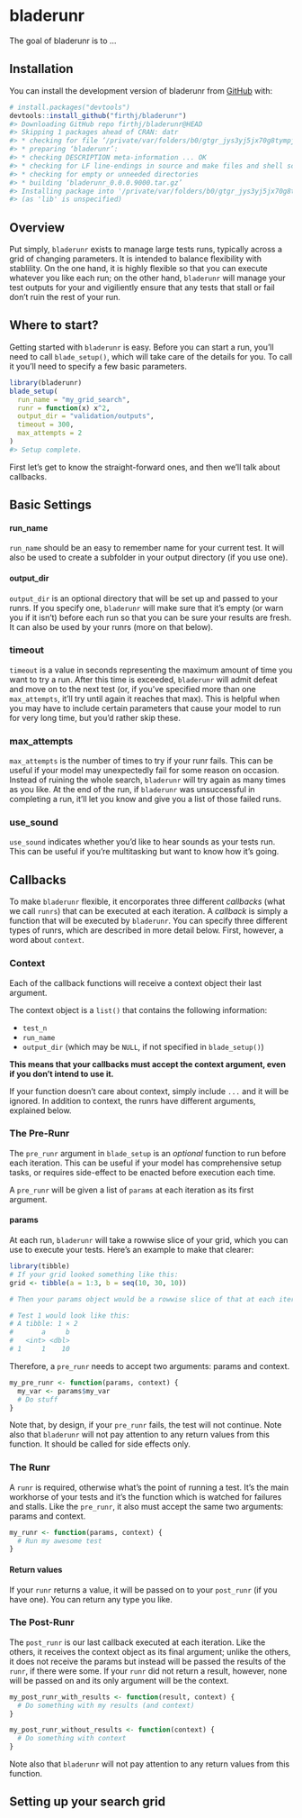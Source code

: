 
<!-- README.md is generated from README.Rmd. Please edit that file -->

# bladerunr

<!-- badges: start -->
<!-- badges: end -->

The goal of bladerunr is to …

## Installation

You can install the development version of bladerunr from
[GitHub](https://github.com/) with:

``` r
# install.packages("devtools")
devtools::install_github("firthj/bladerunr")
#> Downloading GitHub repo firthj/bladerunr@HEAD
#> Skipping 1 packages ahead of CRAN: datr
#> * checking for file ‘/private/var/folders/b0/gtgr_jys3yj5jx70g8tympjr0000gn/T/RtmpzJ8tpR/remotes79f72da8cf0c/datr-studio-bladerunr-f795d3f/DESCRIPTION’ ... OK
#> * preparing ‘bladerunr’:
#> * checking DESCRIPTION meta-information ... OK
#> * checking for LF line-endings in source and make files and shell scripts
#> * checking for empty or unneeded directories
#> * building ‘bladerunr_0.0.0.9000.tar.gz’
#> Installing package into '/private/var/folders/b0/gtgr_jys3yj5jx70g8tympjr0000gn/T/Rtmpj1zQiM/temp_libpath77c86ef19d8c'
#> (as 'lib' is unspecified)
```

## Overview

Put simply, `bladerunr` exists to manage large tests runs, typically
across a grid of changing parameters. It is intended to balance
flexibility with stablility. On the one hand, it is highly flexible so
that you can execute whatever you like each run; on the other hand,
`bladerunr` will manage your test outputs for your and vigiliently
ensure that any tests that stall or fail don’t ruin the rest of your
run.

## Where to start?

Getting started with `bladerunr` is easy. Before you can start a run,
you’ll need to call `blade_setup()`, which will take care of the details
for you. To call it you’ll need to specify a few basic parameters.

``` r
library(bladerunr)
blade_setup(
  run_name = "my_grid_search",
  runr = function(x) x^2,
  output_dir = "validation/outputs",
  timeout = 300,
  max_attempts = 2
)
#> Setup complete.
```

First let’s get to know the straight-forward ones, and then we’ll talk
about callbacks.

## Basic Settings

#### run\_name

`run_name` should be an easy to remember name for your current test. It
will also be used to create a subfolder in your output directory (if you
use one).

#### output\_dir

`output_dir` is an optional directory that will be set up and passed to
your runrs. If you specify one, `bladerunr` will make sure that it’s
empty (or warn you if it isn’t) before each run so that you can be sure
your results are fresh. It can also be used by your runrs (more on that
below).

### timeout

`timeout` is a value in seconds representing the maximum amount of time
you want to try a run. After this time is exceeded, `bladerunr` will
admit defeat and move on to the next test (or, if you’ve specified more
than one `max_attempts`, it’ll try until again it reaches that max).
This is helpful when you may have to include certain parameters that
cause your model to run for very long time, but you’d rather skip these.

### max\_attempts

`max_attempts` is the number of times to try if your runr fails. This
can be useful if your model may unexpectedly fail for some reason on
occasion. Instead of ruining the whole search, `bladerunr` will try
again as many times as you like. At the end of the run, if `bladerunr`
was unsuccessful in completing a run, it’ll let you know and give you a
list of those failed runs.

### use\_sound

`use_sound` indicates whether you’d like to hear sounds as your tests
run. This can be useful if you’re multitasking but want to know how it’s
going.

## Callbacks

To make `bladerunr` flexible, it encorporates three different
*callbacks* (what we call `runrs`) that can be executed at each
iteration. A *callback* is simply a function that will be executed by
`bladerunr`. You can specify three different types of runrs, which are
described in more detail below. First, however, a word about `context`.

### Context

Each of the callback functions will receive a context object their last
argument.

The context object is a `list()` that contains the following
information:

-   `test_n`
-   `run_name`
-   `output_dir` (which may be `NULL`, if not specified in
    `blade_setup()`)

**This means that your callbacks must accept the context argument, even
if you don’t intend to use it.**

If your function doesn’t care about context, simply include `...` and it
will be ignored. In addition to context, the runrs have different
arguments, explained below.

### The Pre-Runr

The `pre_runr` argument in `blade_setup` is an *optional* function to
run before each iteration. This can be useful if your model has
comprehensive setup tasks, or requires side-effect to be enacted before
execution each time.

A `pre_runr` will be given a list of `params` at each iteration as its
first argument.

#### params

At each run, `bladerunr` will take a rowwise slice of your grid, which
you can use to execute your tests. Here’s an example to make that
clearer:

``` r
library(tibble)
# If your grid looked something like this:
grid <- tibble(a = 1:3, b = seq(10, 30, 10))

# Then your params object would be a rowwise slice of that at each iteration.

# Test 1 would look like this:
# A tibble: 1 × 2
#       a     b
#   <int> <dbl>
# 1     1    10
```

Therefore, a `pre_runr` needs to accept two arguments: params and
context.

``` r
my_pre_runr <- function(params, context) {
  my_var <- params$my_var
  # Do stuff
}
```

Note that, by design, if your `pre_runr` fails, the test will not
continue. Note also that `bladerunr` will not pay attention to any
return values from this function. It should be called for side effects
only.

### The Runr

A `runr` is required, otherwise what’s the point of running a test. It’s
the main workhorse of your tests and it’s the function which is watched
for failures and stalls. Like the `pre_runr`, it also must accept the
same two arguments: params and context.

``` r
my_runr <- function(params, context) {
  # Run my awesome test
}
```

#### Return values

If your `runr` returns a value, it will be passed on to your `post_runr`
(if you have one). You can return any type you like.

### The Post-Runr

The `post_runr` is our last callback executed at each iteration. Like
the others, it receives the context object as its final argument; unlike
the others, it does not receive the params but instead will be passed
the results of the `runr`, if there were some. If your `runr` did not
return a result, however, none will be passed on and its only argument
will be the context.

``` r
my_post_runr_with_results <- function(result, context) {
  # Do something with my results (and context)
}

my_post_runr_without_results <- function(context) {
  # Do something with context
}
```

Note also that `bladerunr` will not pay attention to any return values
from this function.

## Setting up your search grid
